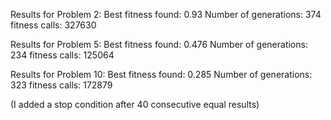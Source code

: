 Results for Problem 2:
Best fitness found:  0.93  Number of generations:  374 fitness calls:  327630  

Results for Problem 5:
Best fitness found:  0.476  Number of generations:  234 fitness calls:  125064

Results for Problem 10:
Best fitness found:  0.285  Number of generations:  323 fitness calls:  172879

(I added a stop condition after 40 consecutive equal results)